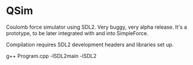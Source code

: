# QSim

Coulomb force simulator using SDL2. Very buggy, very alpha release. It's a prototype, to be later integrated with and into SimpleForce.

Compilation requires SDL2 development headers and libraries set up.

g++ Program.cpp -lSDL2main -lSDL2
